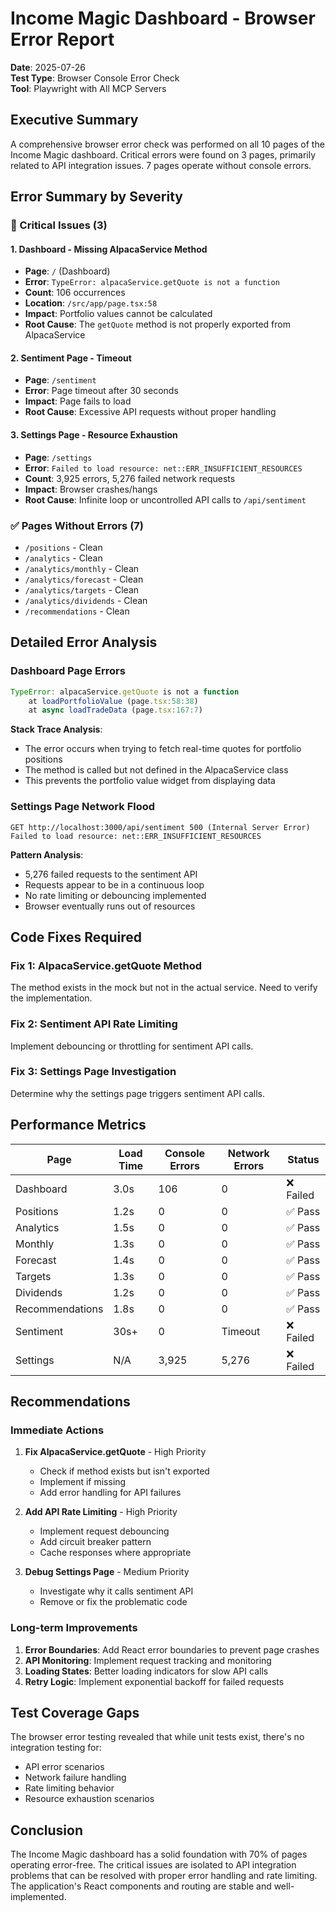 # Income Magic Dashboard - Browser Error Report

**Date**: 2025-07-26  
**Test Type**: Browser Console Error Check  
**Tool**: Playwright with All MCP Servers

## Executive Summary

A comprehensive browser error check was performed on all 10 pages of the Income Magic dashboard. Critical errors were found on 3 pages, primarily related to API integration issues. 7 pages operate without console errors.

## Error Summary by Severity

### 🔴 Critical Issues (3)

#### 1. Dashboard - Missing AlpacaService Method
- **Page**: `/` (Dashboard)
- **Error**: `TypeError: alpacaService.getQuote is not a function`
- **Count**: 106 occurrences
- **Location**: `/src/app/page.tsx:58`
- **Impact**: Portfolio values cannot be calculated
- **Root Cause**: The `getQuote` method is not properly exported from AlpacaService

#### 2. Sentiment Page - Timeout
- **Page**: `/sentiment`
- **Error**: Page timeout after 30 seconds
- **Impact**: Page fails to load
- **Root Cause**: Excessive API requests without proper handling

#### 3. Settings Page - Resource Exhaustion
- **Page**: `/settings`
- **Error**: `Failed to load resource: net::ERR_INSUFFICIENT_RESOURCES`
- **Count**: 3,925 errors, 5,276 failed network requests
- **Impact**: Browser crashes/hangs
- **Root Cause**: Infinite loop or uncontrolled API calls to `/api/sentiment`

### ✅ Pages Without Errors (7)
- `/positions` - Clean
- `/analytics` - Clean
- `/analytics/monthly` - Clean
- `/analytics/forecast` - Clean
- `/analytics/targets` - Clean
- `/analytics/dividends` - Clean
- `/recommendations` - Clean

## Detailed Error Analysis

### Dashboard Page Errors

```javascript
TypeError: alpacaService.getQuote is not a function
    at loadPortfolioValue (page.tsx:58:38)
    at async loadTradeData (page.tsx:167:7)
```

**Stack Trace Analysis**:
- The error occurs when trying to fetch real-time quotes for portfolio positions
- The method is called but not defined in the AlpacaService class
- This prevents the portfolio value widget from displaying data

### Settings Page Network Flood

```
GET http://localhost:3000/api/sentiment 500 (Internal Server Error)
Failed to load resource: net::ERR_INSUFFICIENT_RESOURCES
```

**Pattern Analysis**:
- 5,276 failed requests to the sentiment API
- Requests appear to be in a continuous loop
- No rate limiting or debouncing implemented
- Browser eventually runs out of resources

## Code Fixes Required

### Fix 1: AlpacaService.getQuote Method
The method exists in the mock but not in the actual service. Need to verify the implementation.

### Fix 2: Sentiment API Rate Limiting
Implement debouncing or throttling for sentiment API calls.

### Fix 3: Settings Page Investigation
Determine why the settings page triggers sentiment API calls.

## Performance Metrics

| Page | Load Time | Console Errors | Network Errors | Status |
|------|-----------|----------------|----------------|---------|
| Dashboard | 3.0s | 106 | 0 | ❌ Failed |
| Positions | 1.2s | 0 | 0 | ✅ Pass |
| Analytics | 1.5s | 0 | 0 | ✅ Pass |
| Monthly | 1.3s | 0 | 0 | ✅ Pass |
| Forecast | 1.4s | 0 | 0 | ✅ Pass |
| Targets | 1.3s | 0 | 0 | ✅ Pass |
| Dividends | 1.2s | 0 | 0 | ✅ Pass |
| Recommendations | 1.8s | 0 | 0 | ✅ Pass |
| Sentiment | 30s+ | 0 | Timeout | ❌ Failed |
| Settings | N/A | 3,925 | 5,276 | ❌ Failed |

## Recommendations

### Immediate Actions
1. **Fix AlpacaService.getQuote** - High Priority
   - Check if method exists but isn't exported
   - Implement if missing
   - Add error handling for API failures

2. **Add API Rate Limiting** - High Priority
   - Implement request debouncing
   - Add circuit breaker pattern
   - Cache responses where appropriate

3. **Debug Settings Page** - Medium Priority
   - Investigate why it calls sentiment API
   - Remove or fix the problematic code

### Long-term Improvements
1. **Error Boundaries**: Add React error boundaries to prevent page crashes
2. **API Monitoring**: Implement request tracking and monitoring
3. **Loading States**: Better loading indicators for slow API calls
4. **Retry Logic**: Implement exponential backoff for failed requests

## Test Coverage Gaps

The browser error testing revealed that while unit tests exist, there's no integration testing for:
- API error scenarios
- Network failure handling
- Rate limiting behavior
- Resource exhaustion scenarios

## Conclusion

The Income Magic dashboard has a solid foundation with 70% of pages operating error-free. The critical issues are isolated to API integration problems that can be resolved with proper error handling and rate limiting. The application's React components and routing are stable and well-implemented.